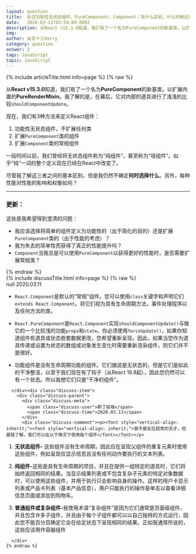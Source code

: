 ```yaml
---
layout: question
title:  反应功能性无状态组件，PureComponent，Component；有什么区别，什么时候应该使用什么？
date:   2020-03-11T02:54:09.000Z
description: 从React v15.3.0知道，我们有了一个名为PureComponent的新基类，以扩展内置的PureRenderMixin。我了解的是，在幕后，它对...
img: 
author: 米亚十三Harry
category: question
answer: 2
tags: JavaScript
topic: JavaScript
---
```

<div class="article-root">
  <div class="article">
    {% include articleTitle.html info=page %}
    {% raw %}
    <div class="article-content"><p><font style="vertical-align: inherit;"><font style="vertical-align: inherit;">从</font></font><strong><font style="vertical-align: inherit;"><font style="vertical-align: inherit;">React v15.3.0</font></font></strong><font style="vertical-align: inherit;"><font style="vertical-align: inherit;">知道</font><font style="vertical-align: inherit;">，我们有了一个名为</font></font><strong><font style="vertical-align: inherit;"><font style="vertical-align: inherit;">PureComponent</font></font></strong><font style="vertical-align: inherit;"><font style="vertical-align: inherit;">的新基类，</font><font style="vertical-align: inherit;">以扩展</font><font style="vertical-align: inherit;">内置的</font></font><strong><font style="vertical-align: inherit;"><font style="vertical-align: inherit;">PureRenderMixin</font></font></strong><font style="vertical-align: inherit;"><font style="vertical-align: inherit;">。</font><font style="vertical-align: inherit;">我了解的是，在幕后，它对内部的道具进行了浅浅的比较</font></font><code>shouldComponentUpdate</code><font style="vertical-align: inherit;"><font style="vertical-align: inherit;">。</font></font></p>

<p><font style="vertical-align: inherit;"><font style="vertical-align: inherit;">现在，我们有3种方法来定义React组件：</font></font></p>

<ol>
<li><font style="vertical-align: inherit;"><font style="vertical-align: inherit;">功能性无状态组件，不扩展任何类</font></font></li>
<li><font style="vertical-align: inherit;"><font style="vertical-align: inherit;">扩展</font></font><code>PureComponent</code><font style="vertical-align: inherit;"><font style="vertical-align: inherit;">类</font><font style="vertical-align: inherit;">的组件</font></font></li>
<li><font style="vertical-align: inherit;"><font style="vertical-align: inherit;">扩展</font></font><code>Component</code><font style="vertical-align: inherit;"><font style="vertical-align: inherit;">类的</font><font style="vertical-align: inherit;">常规组件</font></font></li>
</ol>

<p><font style="vertical-align: inherit;"><font style="vertical-align: inherit;">一段时间以前，我们曾经将无状态组件称为“纯组件”，甚至称为“哑组件”。</font><font style="vertical-align: inherit;">似乎“纯”一词的整个定义现在已经在React中改变了。</font></font></p>

<p><font style="vertical-align: inherit;"><font style="vertical-align: inherit;">尽管我了解这三者之间的基本区别，但是我仍然不确定</font></font><strong><font style="vertical-align: inherit;"><font style="vertical-align: inherit;">何时选择什么</font></font></strong><font style="vertical-align: inherit;"><font style="vertical-align: inherit;">。</font><font style="vertical-align: inherit;">另外，每种性能对性能的影响和权衡如何？</font></font></p>

<hr>

<h3><strong><font style="vertical-align: inherit;"><font style="vertical-align: inherit;">更新</font></font></strong><font style="vertical-align: inherit;"><font style="vertical-align: inherit;">：</font></font></h3>

<p><font style="vertical-align: inherit;"><font style="vertical-align: inherit;">这些是我希望得到澄清的问题：</font></font></p>

<ul>
<li><font style="vertical-align: inherit;"><font style="vertical-align: inherit;">我应该选择将简单的组件定义为功能性的（出于简化的目的）还是扩展</font></font><code>PureComponent</code><font style="vertical-align: inherit;"><font style="vertical-align: inherit;">类的（出于性能的考虑）？</font></font></li>
<li><font style="vertical-align: inherit;"><font style="vertical-align: inherit;">我为失去的简单性而获得了真正的性能提升吗？</font></font></li>
<li><font style="vertical-align: inherit;"></font><code>Component</code><font style="vertical-align: inherit;"><font style="vertical-align: inherit;">当我总是可以使用</font></font><code>PureComponent</code><font style="vertical-align: inherit;"><font style="vertical-align: inherit;">以获得更好的性能</font><font style="vertical-align: inherit;">时，</font><font style="vertical-align: inherit;">是否需要扩展常规</font><font style="vertical-align: inherit;">类</font><font style="vertical-align: inherit;">？</font></font></li>
</ul></div>
    {% endraw %}
  </div>

  <div class="discuss-wrapper">
    {% include discussTitle.html info=page %}
    {% raw %}
    <div class="discuss-item">
        <div class="discuss-parent">
          <div class="discuss-meta">
            <span class="discuss-user">null</span>
            <span class="discuss-time">2020.03.11</span>
          </div>
          <div class="discuss-comment"><ul>
<li><p><code>React.Component</code><font style="vertical-align: inherit;"><font style="vertical-align: inherit;">是默认的“常规”组件。</font><font style="vertical-align: inherit;">您可以使用</font></font><code>class</code><font style="vertical-align: inherit;"><font style="vertical-align: inherit;">关键字和</font><font style="vertical-align: inherit;">声明它们</font></font><code>extends React.Component</code><font style="vertical-align: inherit;"><font style="vertical-align: inherit;">。</font><font style="vertical-align: inherit;">将它们视为具有生命周期方法，事件处理程序以及任何方法的类。  </font></font></p></li>
<li><p><code>React.PureComponent</code><font style="vertical-align: inherit;"><font style="vertical-align: inherit;">是</font></font><code>React.Component</code><font style="vertical-align: inherit;"><font style="vertical-align: inherit;">实现</font></font><code>shouldComponentUpdate()</code><font style="vertical-align: inherit;"><font style="vertical-align: inherit;">与做它的一个比较浅的功能</font></font><code>props</code><font style="vertical-align: inherit;"><font style="vertical-align: inherit;">和</font></font><code>state</code><font style="vertical-align: inherit;"><font style="vertical-align: inherit;">。</font><font style="vertical-align: inherit;">你必须使用</font></font><code>forceUpdate()</code><font style="vertical-align: inherit;"><font style="vertical-align: inherit;">，如果你知道组件有道具或状态嵌套数据更改，您希望重新呈现。</font><font style="vertical-align: inherit;">因此，如果当您作为道具传递或设置为状态的数组或对象发生变化时需要重新渲染组件，则它们并不是很好。  </font></font></p></li>
<li><p><font style="vertical-align: inherit;"><font style="vertical-align: inherit;">功能组件是没有生命周期功能的组件。</font><font style="vertical-align: inherit;">它们据说是无状态的，但是它们是如此的干净整洁，以至于我们现在有了钩子（从React 16.8起），因此您仍然可以有一个状态。</font><font style="vertical-align: inherit;">所以我想它们只是“干净的组件”。</font></font></p></li>
</ul></div>
        </div>
        
      </div><div class="discuss-item">
        <div class="discuss-parent">
          <div class="discuss-meta">
            <span class="discuss-user">斯丁前端</span>
            <span class="discuss-time">2020.03.11</span>
          </div>
          <div class="discuss-comment"><p><font style="vertical-align: inherit;"><font style="vertical-align: inherit;">我不是反应超常的天才，但据我了解，我们可以在以下情况下使用每个组件</font></font></p>

<ol>
<li><p><strong><font style="vertical-align: inherit;"><font style="vertical-align: inherit;">无状态组件-</font></font></strong><font style="vertical-align: inherit;"><font style="vertical-align: inherit;">   这些组件没有生命周期，因此应在呈现父组件的重复元素时使用这些组件，例如呈现仅显示信息且没有任何动作要执行的文本列表。</font></font></p></li>
<li><p><strong><font style="vertical-align: inherit;"><font style="vertical-align: inherit;">纯组件-</font></font></strong><font style="vertical-align: inherit;"><font style="vertical-align: inherit;">这些是具有生命周期的项目，并且在提供一组特定的道具时，它们将始终返回相同的结果。</font><font style="vertical-align: inherit;">当显示结果列表或不包含复杂子元素的特定对象数据时，可以使用这些组件，并用于执行只会影响自身的操作。</font><font style="vertical-align: inherit;">这样的用户卡显示列表或产品卡列表（基本产品信息），用户只能执行的操作是单击以查看详细信息页面或添加到购物车。</font></font></p></li>
<li><p><strong><font style="vertical-align: inherit;"><font style="vertical-align: inherit;">普通组件或复杂组件-</font></font></strong><font style="vertical-align: inherit;"><font style="vertical-align: inherit;">我使用术语“复杂组件”是因为它们通常是页面级组件，并且包含许多子组件，并且由于每个子组件都可以以自己独特的方式运行，因此您不能百分百确定它会在给定状态下呈现相同的结果。</font><font style="vertical-align: inherit;">正如我通常所说的，这些应该用作容器组件</font></font></p></li>
</ol></div>
        </div>
        
      </div>
    {% endraw %}
  </div>
<div>
